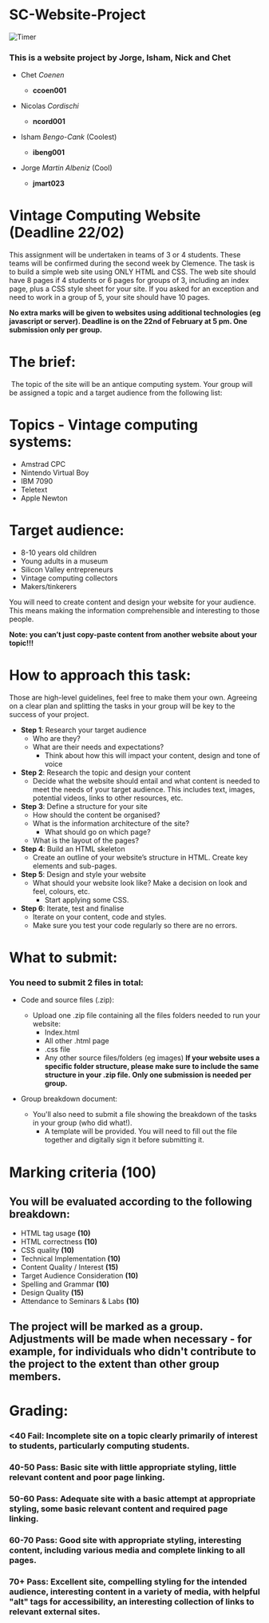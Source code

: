 # SC-Website-Project
![Timer](https://img.shields.io/date/1614013200?label=Turn%20In%20Time%3A)
### This is a website project by Jorge, Isham, Nick and Chet
- Chet *Coenen*
	- **ccoen001**

- Nicolas *Cordischi*
	- **ncord001**

- Isham *Bengo-Cank* (Coolest)
	- **ibeng001**

- Jorge *Martin Albeniz* (Cool)
	- **jmart023**

# Vintage Computing Website (Deadline 22/02)
This assignment will be undertaken in teams of 3 or 4 students. These teams will be confirmed during the second week by Clemence.
The task is to build a simple web site using ONLY HTML and CSS. The web site should have 8 pages if 4 students or 6 pages for groups of 3, including an index page, plus a CSS style sheet for your site.
If you asked for an exception and need to work in a group of 5, your site should have 10 pages.

**No extra marks will be given to websites using additional technologies (eg javascript or server).
Deadline is on the 22nd of February at 5 pm. One submission only per group.**
 
# The brief:
 The topic of the site will be an antique computing system. Your group will be assigned a topic and a target audience from the following list:
# Topics - Vintage computing systems:
- Amstrad CPC
- Nintendo Virtual Boy
- IBM 7090
- Teletext
- Apple Newton
# Target audience:
- 8-10 years old children
- Young adults in a museum
- Silicon Valley entrepreneurs
- Vintage computing collectors
- Makers/tinkerers

You will need to create content and design your website for your audience. This means making the information comprehensible and interesting to those people.

**Note: you can’t just copy-paste content from another website about your topic!!!** 
 
# How to approach this task:
Those are high-level guidelines, feel free to make them your own. Agreeing on a clear plan and splitting the tasks in your group will be key to the success of your project.
- **Step 1**: Research your target audience
	- Who are they? 
  - What are their needs and expectations?
	- Think about how this will impact your content, design and tone of voice
- **Step 2**: Research the topic and design your content
  - Decide what the website should entail and what content is needed to meet the needs of your target audience. This includes text, images, potential videos, links to other resources, etc.
- **Step 3**: Define a structure for your site
	- How should the content be organised? 
  - What is the information architecture of the site?
	- What should go on which page? 
  - What is the layout of the pages? 
- **Step 4**: Build an HTML skeleton
	- Create an outline of your website’s structure in HTML. Create key elements and sub-pages.
- **Step 5**: Design and style your website
	- What should your website look like? Make a decision on look and feel, colours, etc. 
	   - Start applying some CSS.
- **Step 6**: Iterate, test and finalise
	- Iterate on your content, code and styles. 
     - Make sure you test your code regularly so there are no errors.
 
# What to submit:
### You need to submit 2 files in total:
- Code and source files (.zip):
  - Upload one .zip file containing all the files folders needed to run your website:
	  - Index.html
	  - All other .html page
	  - .css file
	  - Any other source files/folders (eg images)
**If your website uses a specific folder structure, please make sure to include the same structure in your .zip file. Only one submission is needed per group.**

- Group breakdown document:
  - You'll also need to submit a file showing the breakdown of the tasks in your group (who did what!). 
    - A template will be provided. You will need to fill out the file together and digitally sign it before submitting it.
	  
# Marking criteria (100)
## You will be evaluated according to the following breakdown:
- HTML tag usage **(10)**
- HTML correctness **(10)**
- CSS quality **(10)**
- Technical Implementation **(10)**
- Content Quality / Interest **(15)**
- Target Audience Consideration **(10)**
- Spelling and Grammar **(10)**
- Design Quality **(15)**
- Attendance to Seminars & Labs **(10)**

## The project will be marked as a group. Adjustments will be made when necessary - **for example**, for individuals who didn't contribute to the project to the extent than other group members.

# Grading:
### <40 Fail: Incomplete site on a topic clearly primarily of interest to students, particularly computing students.
### 40-50 Pass: Basic site with little appropriate styling, little relevant content and poor page linking. 
### 50-60 Pass: Adequate site with a basic attempt at appropriate styling, some basic relevant content and required page linking. 
### 60-70 Pass: Good site with appropriate styling, interesting content, including various media and complete linking to all pages. 
### 70+ Pass: Excellent site, compelling styling for the intended audience, interesting content in a variety of media, with helpful "alt" tags for accessibility, an interesting collection of links to relevant external sites.
